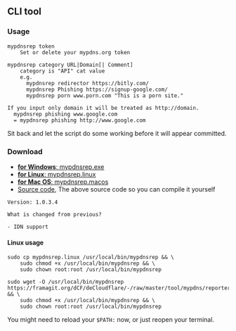 ## CLI tool

### Usage

```shell
mypdnsrep token
    Set or delete your mypdns.org token

mypdnsrep category URL|Domain[| Comment]
    category is "API" cat value
    e.g.
      mypdnsrep redirector https://bitly.com/
      mypdnsrep Phishing https://signup-google.com/
      mypdnsrep porn www.porn.com "This is a porn site."

If you input only domain it will be treated as http://domain.
  mypdnsrep phishing www.google.com
  = mypdnsrep phishing http://www.google.com
```

Sit back and let the script do some working before it will appear
committed.


### Download

  - [**for Windows**: mypdnsrep.exe](https://framagit.org/dCF/deCloudflare/-/raw/master/tool/mypdns/reporter/cli/mypdnsrep.exe)
  - [**for Linux**: mypdnsrep.linux](https://framagit.org/dCF/deCloudflare/-/raw/master/tool/mypdns/reporter/cli/mypdnsrep.linux)
  - [**for Mac OS**: mypdnsrep.macos](https://framagit.org/dCF/deCloudflare/-/raw/master/tool/mypdns/reporter/cli/mypdnsrep.app)
  - [Source code](https://framagit.org/dCF/deCloudflare/-/raw/master/tool/mypdns/reporter/cli/source.js), The above source code so you can compile it yourself

```
Version: 1.0.3.4

What is changed from previous?

- IDN support
```

#### Linux usage

```shell
sudo cp mypdnsrep.linux /usr/local/bin/mypdnsrep && \
    sudo chmod +x /usr/local/bin/mypdnsrep && \
    sudo chown root:root /usr/local/bin/mypdnsrep
```

```terminal
sudo wget -O /usr/local/bin/mypdnsrep https://framagit.org/dCF/deCloudflare/-/raw/master/tool/mypdns/reporter/cli/mypdnsrep.linux && \
    sudo chmod +x /usr/local/bin/mypdnsrep && \
    sudo chown root:root /usr/local/bin/mypdnsrep
```

You might need to reload your `$PATH:` now, or just reopen your terminal.
